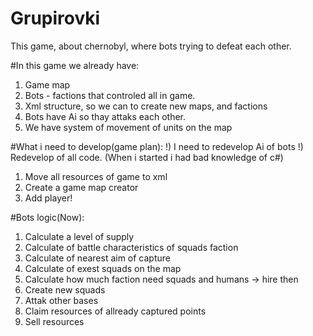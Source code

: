 # Grupirovki
This game, about chernobyl, where bots trying to defeat each other.

#In this game we already have:
1) Game map
2) Bots - factions that controled all in game.
3) Xml structure, so we can to create new maps, and factions
4) Bots have Ai so thay attaks each other.
5) We have system of movement of units on the map

#What i need to develop(game plan):
!) I need to redevelop Ai of bots
!) Redevelop of all code. (When i started i had bad knowledge of c#) 
1) Move all resources of game to xml
2) Create a game map creator
3) Add player!

#Bots logic(Now):
1) Calculate a level of supply
2) Calculate of battle characteristics of squads faction
3) Calculate of nearest aim of capture
4) Calculate of exest squads on the map
5) Calculate how much faction need squads and humans -> hire then
6) Create new squads
7) Attak other bases
8) Claim resources of allready captured points
9) Sell resources

